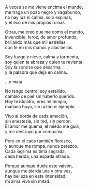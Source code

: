 
 

A veces se me viene encima el mundo,  
me traga un pozo negro y vagabundo,  
no hay luz ni calma, solo espinas,  
y el eco de mis propias ruinas.

Otras, me creo que me como el mundo,  
invencible, feroz, de amor profundo,  
brillando más que mil estrellas,  
con fe en mis manos y alas bellas.

Soy fuego y nieve, calma y tormenta,  
soy quien te abraza y quien te revienta.  
Soy la sonrisa que desarma,  
y la palabra que deja en calma…

…o mata.

No tengo centro, soy estallido,  
cambio de piel sin haberlo querido.  
Hoy te idolatro, eres mi templo,  
mañana huyo, sin razón ni ejemplo.

Vivo al borde de cada emoción,  
sin anestesia, sin red, sin perdón.  
El amor me quema, el miedo me guía,  
y me destruyo por compañía.

Pero en el caos también florezco,  
y aunque me rompa, nunca perezco.  
Cada lágrima es tinta sagrada,  
cada herida, una espada afilada.

Porque aunque duela este vaivén,  
aunque me pierda una y otra vez,  
hay belleza en esta intensidad:  
mi alma vive sin mitad.

